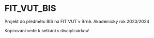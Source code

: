 # FIT_VUT_BIS

Projekt do předmětu BIS na FIT VUT v Brně.
Akademický rok 2023/2024

Kopírování vede k setkání s disciplinárkou!
